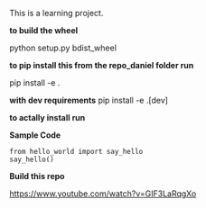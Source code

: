 This is a learning project.

**to build the wheel**

python setup.py bdist_wheel 

**to pip install this from the repo_daniel folder run**

pip install -e .

**with dev requirements**
pip install -e .[dev]

**to actally install run**

**Sample Code**
```
from hello_world import say_hello
say_hello()
```

**Build this repo**

https://www.youtube.com/watch?v=GIF3LaRqgXo